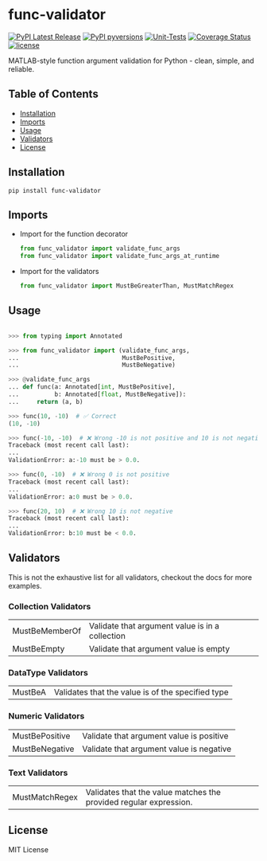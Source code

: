 # func-validator


[![PyPI Latest Release](https://img.shields.io/pypi/v/func-validator?style=flat&logo=pypi)](https://pypi.org/project/func-validator/)
[![PyPI pyversions](https://img.shields.io/pypi/pyversions/func-validator.svg?logo=python&style=flat)](https://pypi.python.org/pypi/func-validator/)
[![Unit-Tests](https://github.com/patrickboateng/func-validator/actions/workflows/func-validator-unit-tests.yml/badge.svg)](https://github.com/patrickboateng/func-validator/actions/workflows/func-validator-unit-tests.yml)
[![Coverage Status](https://coveralls.io/repos/github/patrickboateng/func-validator/badge.svg?branch=main)](https://coveralls.io/github/patrickboateng/func-validator?branch=main)
[![license](https://img.shields.io/pypi/l/func-validator?style=flat&logo=opensourceinitiative)](https://opensource.org/license/mit/)

MATLAB-style function argument validation for Python - clean, simple, and
reliable.

## Table of Contents

- [Installation](#installation)
- [Imports](#imports)
- [Usage](#usage)
- [Validators](#validators)
- [License](#license)


## Installation

```shell
pip install func-validator
```

## Imports

- Import for the function decorator

  ```python
  from func_validator import validate_func_args
  from func_validator import validate_func_args_at_runtime 
  ```
  
- Import for the validators
 
  ```python
  from func_validator import MustBeGreaterThan, MustMatchRegex 
  ```

## Usage

```python

>>> from typing import Annotated

>>> from func_validator import (validate_func_args,
...                             MustBePositive,
...                             MustBeNegative)

>>> @validate_func_args  
... def func(a: Annotated[int, MustBePositive],
...          b: Annotated[float, MustBeNegative]):
...     return (a, b)

>>> func(10, -10)  # ✅ Correct
(10, -10)

>>> func(-10, -10)  # ❌ Wrong -10 is not positive and 10 is not negative
Traceback (most recent call last):
...
ValidationError: a:-10 must be > 0.0.

>>> func(0, -10)  # ❌ Wrong 0 is not positive
Traceback (most recent call last):
...
ValidationError: a:0 must be > 0.0.

>>> func(20, 10)  # ❌ Wrong 10 is not negative
Traceback (most recent call last):
...
ValidationError: b:10 must be < 0.0.


```

## Validators

This is not the exhaustive list for all validators, checkout the docs for more
examples.

### Collection Validators

<table>
    <tr>
        <td>MustBeMemberOf</td>
        <td>Validate that argument value is in a collection</td>
    </tr>
    <tr>
        <td>MustBeEmpty</td>
        <td>Validate that argument value is empty</td>
    </tr>
</table>

### DataType Validators

<table>
    <tr>
        <td>MustBeA</td>
        <td>Validates that the value is of the specified type</td>
    </tr>
</table>



### Numeric Validators

<table>
    <tr>
        <td>MustBePositive</td>
        <td>Validate that argument value is positive</td>
    </tr>
    <tr>
        <td>MustBeNegative</td>
        <td>Validate that argument value is negative</td>
    </tr>
</table>

### Text Validators

<table>
    <tr>
        <td>MustMatchRegex</td>
        <td>Validates that the value matches the provided regular expression.</td>
    </tr>
</table>

## License

MIT License
